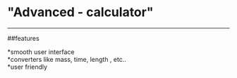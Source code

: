 <h1>"Advanced - calculator"</h1>

---

##features

*smooth user interface <br>
*converters like mass, time, length , etc..<br>
*user friendly


